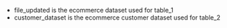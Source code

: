 * file_updated is the ecommerce dataset used for table_1
* customer_dataset is the ecommerce customer dataset used for table_2
